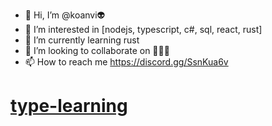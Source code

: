 - 👋 Hi, I’m @koanvi👽
- 👀 I’m interested in [nodejs, typescript, c#, sql, react, rust]
- 🌱 I’m currently learning rust
- 💞️ I’m looking to collaborate on 🍺🍺🍺
- 📫 How to reach me https://discord.gg/SsnKua6v

# [type-learning](https://type-learning.com/)

<!---
koanvi/koanvi is a ✨ special ✨ repository because its `README.md` (this file) appears on your GitHub profile.
You can click the Preview link to take a look at your changes.
--->
